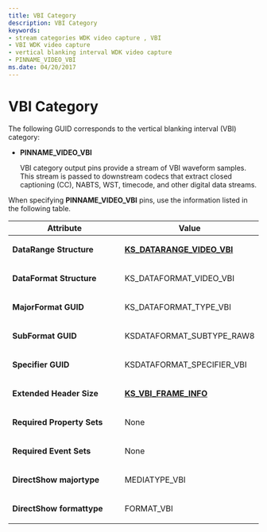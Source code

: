 ```yaml
---
title: VBI Category
description: VBI Category
keywords:
- stream categories WDK video capture , VBI
- VBI WDK video capture
- vertical blanking interval WDK video capture
- PINNAME_VIDEO_VBI
ms.date: 04/20/2017
---
```


# VBI Category


The following GUID corresponds to the vertical blanking interval (VBI) category:

-   **PINNAME\_VIDEO\_VBI**

    VBI category output pins provide a stream of VBI waveform samples. This stream is passed to downstream codecs that extract closed captioning (CC), NABTS, WST, timecode, and other digital data streams.

When specifying **PINNAME\_VIDEO\_VBI** pins, use the information listed in the following table.

<table>
<colgroup>
<col width="50%" />
<col width="50%" />
</colgroup>
<thead>
<tr class="header">
<th>Attribute</th>
<th>Value</th>
</tr>
</thead>
<tbody>
<tr class="odd">
<td><p><strong>DataRange Structure</strong></p></td>
<td><p><a href="/windows-hardware/drivers/ddi/ksmedia/ns-ksmedia-tagks_datarange_video_vbi" data-raw-source="[&lt;strong&gt;KS_DATARANGE_VIDEO_VBI&lt;/strong&gt;](/windows-hardware/drivers/ddi/ksmedia/ns-ksmedia-tagks_datarange_video_vbi)"><strong>KS_DATARANGE_VIDEO_VBI</strong></a></p></td>
</tr>
<tr class="even">
<td><p><strong>DataFormat Structure</strong></p></td>
<td><p>KS_DATAFORMAT_VIDEO_VBI</p></td>
</tr>
<tr class="odd">
<td><p><strong>MajorFormat GUID</strong></p></td>
<td><p>KS_DATAFORMAT_TYPE_VBI</p></td>
</tr>
<tr class="even">
<td><p><strong>SubFormat GUID</strong></p></td>
<td><p>KSDATAFORMAT_SUBTYPE_RAW8</p></td>
</tr>
<tr class="odd">
<td><p><strong>Specifier GUID</strong></p></td>
<td><p>KSDATAFORMAT_SPECIFIER_VBI</p></td>
</tr>
<tr class="even">
<td><p><strong>Extended Header Size</strong></p></td>
<td><p><a href="/windows-hardware/drivers/ddi/ksmedia/ns-ksmedia-tagks_vbi_frame_info" data-raw-source="[&lt;strong&gt;KS_VBI_FRAME_INFO&lt;/strong&gt;](/windows-hardware/drivers/ddi/ksmedia/ns-ksmedia-tagks_vbi_frame_info)"><strong>KS_VBI_FRAME_INFO</strong></a></p></td>
</tr>
<tr class="odd">
<td><p><strong>Required Property Sets</strong></p></td>
<td><p>None</p></td>
</tr>
<tr class="even">
<td><p><strong>Required Event Sets</strong></p></td>
<td><p>None</p></td>
</tr>
<tr class="odd">
<td><p><strong>DirectShow majortype</strong></p></td>
<td><p>MEDIATYPE_VBI</p></td>
</tr>
<tr class="even">
<td><p><strong>DirectShow formattype</strong></p></td>
<td><p>FORMAT_VBI</p></td>
</tr>
</tbody>
</table>

 

